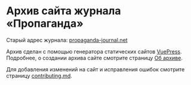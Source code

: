 # Архив сайта журнала «Пропаганда»

Старый адрес журнала: [propaganda-journal.net](https://propaganda-journal.net/)

Архив сделан с помощью генератора статических сайтов [VuePress](https://v2.vuepress.vuejs.org/). Подробнее, о создании архива сайте смотрите страницу [Об архиве](/static/about.md).

Для добавления изменений на сайт и исправления ошибок смотрите страницу [contributing.md](contributing.md).